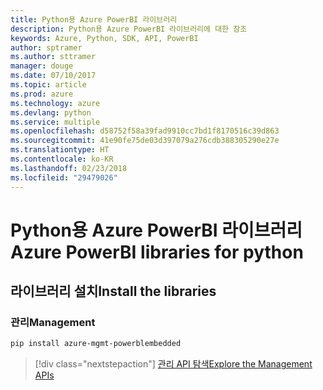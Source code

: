 ```yaml
---
title: Python용 Azure PowerBI 라이브러리
description: Python용 Azure PowerBI 라이브러리에 대한 참조
keywords: Azure, Python, SDK, API, PowerBI
author: sptramer
ms.author: sttramer
manager: douge
ms.date: 07/10/2017
ms.topic: article
ms.prod: azure
ms.technology: azure
ms.devlang: python
ms.service: multiple
ms.openlocfilehash: d58752f58a39fad9910cc7bd1f8170516c39d863
ms.sourcegitcommit: 41e90fe75de03d397079a276cdb388305290e27e
ms.translationtype: HT
ms.contentlocale: ko-KR
ms.lasthandoff: 02/23/2018
ms.locfileid: "29479026"
---
```

# <a name="azure-powerbi-libraries-for-python"></a><span data-ttu-id="dd98e-104">Python용 Azure PowerBI 라이브러리</span><span class="sxs-lookup"><span data-stu-id="dd98e-104">Azure PowerBI libraries for python</span></span>

## <a name="install-the-libraries"></a><span data-ttu-id="dd98e-105">라이브러리 설치</span><span class="sxs-lookup"><span data-stu-id="dd98e-105">Install the libraries</span></span>


### <a name="management"></a><span data-ttu-id="dd98e-106">관리</span><span class="sxs-lookup"><span data-stu-id="dd98e-106">Management</span></span>

```bash
pip install azure-mgmt-powerblembedded
```
> [!div class="nextstepaction"]
> [<span data-ttu-id="dd98e-107">관리 API 탐색</span><span class="sxs-lookup"><span data-stu-id="dd98e-107">Explore the Management APIs</span></span>](/python/api/overview/azure/powerbi/management)